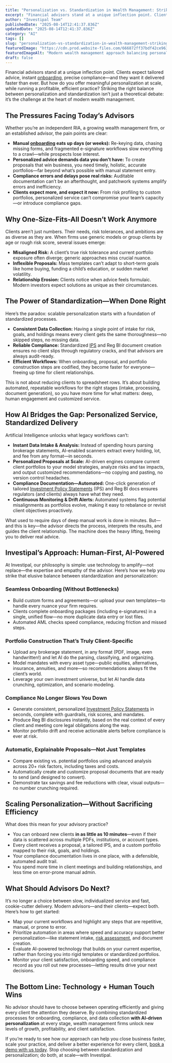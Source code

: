 ```yaml
---
title: "Personalization vs. Standardization in Wealth Management: Striking the Right Balance with AI"
excerpt: "Financial advisors stand at a unique inflection point. Clients expect tailored advice, instant onboarding , precise compliance-and they want it delivered faster than ever."
author: "Investipal Team"
publishedDate: "2025-08-14T12:41:37.836Z"
updatedDate: "2025-08-14T12:41:37.836Z"
category: "AI"
tags: []
slug: "personalization-vs-standardization-in-wealth-management-striking-the-right-balance-with-ai"
featuredImage: "https://cdn.prod.website-files.com/666872ff37bdf42ce9637d77/6889a3311298f57c17b61d8b_pexels-photo-33175666.jpeg"
featuredImageAlt: "Modern wealth management approach balancing personalized service with standardized efficient processes"
draft: false
---
```

<p>Financial advisors stand at a unique inflection point. Clients expect tailored advice, instant <a href="/blog/onboarding">onboarding</a>, precise compliance—and they want it delivered faster than ever. But how do you offer meaningful personalization at scale, while running a profitable, efficient practice? Striking the right balance between personalization and standardization isn’t just a theoretical debate: it’s the challenge at the heart of modern wealth management.</p>

<h2>The Pressures Facing Today’s Advisors</h2>
<p>Whether you’re an independent RIA, a growing wealth management firm, or an established advisor, the pain points are clear:</p>
<ul><li><strong>Manual <a href="/blog/onboarding">onboarding</a> eats up days (or weeks):</strong> Re-keying data, chasing missing forms, and fragmented e-signature workflows slow everything to a crawl—while prospects lose interest.</li><li><strong>Personalized advice demands data you don’t have:</strong> To create proposals that win business, you need timely, holistic, accurate portfolios—far beyond what’s possible with manual statement entry.</li><li><strong>Compliance errors and delays pose real risks:</strong> Auditable documentation can’t be an afterthought, and patchwork systems amplify errors and inefficiency.</li><li><strong>Clients expect more, and expect it now:</strong> From risk profiling to custom portfolios, personalized service can’t compromise your team’s capacity—or introduce compliance gaps.</li></ul>

<h2>Why One-Size-Fits-All Doesn’t Work Anymore</h2>
<p>Clients aren’t just numbers. Their needs, risk tolerances, and ambitions are as diverse as they are. When firms use generic models or group clients by age or rough risk score, several issues emerge:</p>
<ul><li><strong>Misaligned Risk:</strong> A client’s true risk tolerance and current portfolio exposure often diverge; generic approaches miss crucial nuance.</li><li><strong>Inflexible Proposals:</strong> Mass templates can’t adapt to short-term goals like home buying, funding a child’s education, or sudden market volatility.</li><li><strong>Relationship Erosion:</strong> Clients notice when advice feels formulaic. Modern investors expect solutions as unique as their circumstances.</li></ul>

<h2>The Power of Standardization—When Done Right</h2>
<p>Here’s the paradox: scalable personalization starts with a foundation of standardized processes.</p>
<ul><li><strong>Consistent Data Collection:</strong> Having a single point of intake for risk, goals, and holdings means every client gets the same thoroughness—no skipped steps, no missing data.</li><li><strong>Reliable Compliance:</strong> Standardized <a href="/features/investment-policy-statements">IPS</a> and Reg BI document creation ensures no client slips through regulatory cracks, and that advisors are always audit-ready.</li><li><strong>Efficient Workflows:</strong> When onboarding, proposal, and portfolio construction steps are codified, they become faster for everyone—freeing up time for client relationships.</li></ul>
<p>This is not about reducing clients to spreadsheet rows. It’s about building automated, repeatable workflows for the right stages (intake, processing, document generation), so you have more time for what matters: deep, human engagement and customized service.</p>

<h2>How AI Bridges the Gap: Personalized Service, Standardized Delivery</h2>
<p>Artificial Intelligence unlocks what legacy workflows can’t:</p>
<ul><li><strong>Instant Data Intake & Analysis:</strong> Instead of spending hours parsing brokerage statements, AI-enabled scanners extract every holding, lot, and fee from any format—in seconds.</li><li><strong>Personalized Proposals at Scale:</strong> AI-driven engines compare current client portfolios to your model strategies, analyze risks and tax impacts, and output customized recommendations—no copying and pasting, no version control headaches.</li><li><strong>Compliance Documentation—Automated:</strong> One-click generation of tailored <a href="/features/investment-policy-statements">Investment Policy Statements</a> (IPS) and Reg BI docs ensures regulators (and clients) always have what they need.</li><li><strong>Continuous Monitoring & Drift Alerts:</strong> Automated systems flag potential misalignments as portfolios evolve, making it easy to rebalance or revisit client objectives proactively.</li></ul>
<p>What used to require days of deep manual work is done in minutes. But—and this is key—the advisor directs the process, interprets the results, and guides the client relationship. The machine does the heavy lifting, freeing you to deliver real advice.</p>

<h2>Investipal’s Approach: Human-First, AI-Powered</h2>
<p>At Investipal, our philosophy is simple: use technology to amplify—not replace—the expertise and empathy of the advisor. Here’s how we help you strike that elusive balance between standardization and personalization:</p>

<h3>Seamless Onboarding (Without Bottlenecks)</h3>
<ul><li>Build custom forms and agreements—or upload your own templates—to handle every nuance your firm requires.</li><li>Clients complete onboarding packages (including e-signatures) in a single, unified flow—no more duplicate data entry or lost files.</li><li>Automated AML checks speed compliance, reducing friction and missed steps.</li></ul>

<h3>Portfolio Construction That’s Truly Client-Specific</h3>
<ul><li>Upload any brokerage statement, in any format (PDF, image, even handwritten!) and let AI do the parsing, classifying, and organizing.</li><li>Model mandates with every asset type—public equities, alternatives, insurance, annuities, and more—so recommendations always fit the client’s world.</li><li>Leverage your own investment universe, but let AI handle data crunching, optimization, and scenario modeling.</li></ul>

<h3>Compliance No Longer Slows You Down</h3>
<ul><li>Generate consistent, personalized <a href="/features/investment-policy-statements">Investment Policy Statements</a> in seconds, complete with guardrails, risk scores, and mandates.</li><li>Produce Reg BI disclosures instantly, based on the real context of every client and meeting core legal obligations along the way.</li><li>Monitor portfolio drift and receive actionable alerts before compliance is ever at risk.</li></ul>

<h3>Automatic, Explainable Proposals—Not Just Templates</h3>
<ul><li>Compare existing vs. potential portfolios using advanced analysis across 20+ risk factors, including taxes and costs.</li><li>Automatically create and customize proposal documents that are ready to send (and designed to convert).</li><li>Demonstrate tax savings and fee reductions with clear, visual outputs—no number crunching required.</li></ul>

<h2>Scaling Personalization—Without Sacrificing Efficiency</h2>
<p>What does this mean for your advisory practice?</p>
<ul><li>You can onboard new clients <strong>in as little as 10 minutes</strong>—even if their data is scattered across multiple PDFs, institutions, or account types.</li><li>Every client receives a proposal, a tailored IPS, and a custom portfolio mapped to their risk, goals, and holdings.</li><li>Your compliance documentation lives in one place, with a defensible, automated audit trail.</li><li>You spend more time in client meetings and building relationships, and less time on error-prone manual admin.</li></ul>

<h2>What Should Advisors Do Next?</h2>
<p>It’s no longer a choice between slow, individualized service and fast, cookie-cutter delivery. Modern advisors—and their clients—expect both. Here’s how to get started:</p>
<ul><li>Map your current workflows and highlight any steps that are repetitive, manual, or prone to error.</li><li>Prioritize automation in areas where speed and accuracy support better personalization—like statement intake, <a href="/features/risk-management">risk assessment</a>, and document creation.</li><li>Evaluate AI-powered technology that builds on your current expertise, rather than forcing you into rigid templates or standardized portfolios.</li><li>Monitor your client satisfaction, onboarding speed, and compliance record as you roll out new processes—letting results drive your next decisions.</li></ul>

<h2>The Bottom Line: Technology + Human Touch Wins</h2>
<p>No advisor should have to choose between operating efficiently and giving every client the attention they deserve. By combining standardized processes for onboarding, compliance, and data collection <strong>with AI-driven personalization</strong> at every stage, wealth management firms unlock new levels of growth, profitability, and client satisfaction. </p>
<p>If you’re ready to see how our approach can help you close business faster, scale your practice, and deliver a better experience for every client, <a href="/" target="_blank">book a demo with us today</a>. Stop choosing between standardization and personalization; do both, at scale—with Investipal.</p>